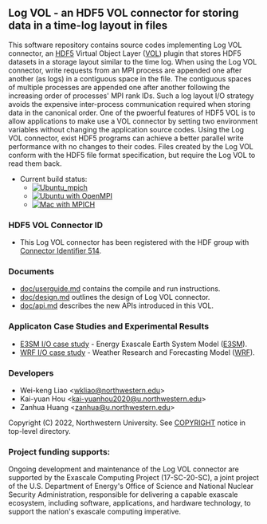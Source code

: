 ## Log VOL - an HDF5 VOL connector for storing data in a time-log layout in files

This software repository contains source codes implementing Log VOL connector, an
[HDF5](https://www.hdfgroup.org) Virtual Object Layer
([VOL](https://portal.hdfgroup.org/display/HDF5/Virtual+Object+Layer)) plugin
that stores HDF5 datasets in a storage layout similar to the time log. When using
the Log VOL connector, write requests from an MPI process are appended one after
another (as logs) in a contiguous space in the file. The contiguous spaces of
multiple processes are appended one after another following the increasing order
of processes' MPI rank IDs. Such a log layout I/O strategy avoids the expensive
inter-process communication required when storing data in the canonical order.
One of the pwoerful features of HDF5 VOL is to allow applications to make use
a VOL connector by setting two environment variables without changing the
application source codes. Using the Log VOL connector, exist HDF5 programs can
achieve a better parallel write performance with no changes to their codes.
Files created by the Log VOL conform with the HDF5 file format specification,
but require the Log VOL to read them back.

* Current build status:
  * [![Ubuntu_mpich](https://github.com/DataLib-ECP/vol-log-based/actions/workflows/ubuntu_mpich.yml/badge.svg)](https://github.com/DataLib-ECP/vol-log-based/actions/workflows/ubuntu_mpich.yml)
  * [![Ubuntu with OpenMPI](https://github.com/DataLib-ECP/vol-log-based/actions/workflows/ubuntu_openmpi.yml/badge.svg)](https://github.com/DataLib-ECP/vol-log-based/actions/workflows/ubuntu_openmpi.yml)
  * [![Mac with MPICH](https://github.com/DataLib-ECP/vol-log-based/actions/workflows/mac_mpich.yml/badge.svg)](https://github.com/DataLib-ECP/vol-log-based/actions/workflows/mac_mpich.yml)

### HDF5 VOL Connector ID
* This Log VOL connector has been registered with the HDF group with
  [Connector Identifier 514](https://portal.hdfgroup.org/display/support/Registered+VOL+Connectors).
 
### Documents
* [doc/userguide.md](doc/userguide.md) contains the compile and run instructions.
* [doc/design.md](doc/design.md) outlines the design of Log VOL connector.
* [doc/api.md](doc/api.md) describes the new APIs introduced in this VOL.

### Applicaton Case Studies and Experimental Results
* [E3SM I/O case study](case_studies/E3SM_IO.md) - Energy Exascale Earth System Model ([E3SM](https://github.com/E3SM-Project/E3SM)).
* [WRF I/O case study](case_studies/WRF.md) - Weather Research and Forecasting Model ([WRF](https://github.com/wrf-model/WRF)).

### Developers
* Wei-keng Liao <<wkliao@northwestern.edu>>
* Kai-yuan Hou <<kai-yuanhou2020@u.northwestern.edu>>
* Zanhua Huang <<zanhua@u.northwestern.edu>>

Copyright (C) 2022, Northwestern University.
See [COPYRIGHT](COPYRIGHT) notice in top-level directory.

### Project funding supports:
Ongoing development and maintenance of the Log VOL connector are supported by the
Exascale Computing Project (17-SC-20-SC), a joint project of the U.S.
Department of Energy's Office of Science and National Nuclear Security
Administration, responsible for delivering a capable exascale ecosystem,
including software, applications, and hardware technology, to support the
nation's exascale computing imperative.

